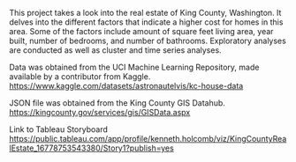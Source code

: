 This project takes a look into the real estate of King County, Washington. It delves into the different factors that indicate a higher cost for homes in this area. Some of the factors include amount of square feet living area, year built, number of bedrooms, and number of bathrooms. Exploratory analyses are conducted as well as cluster and time series analyses.

Data was obtained from the UCI Machine Learning Repository, made available by a contributor from Kaggle.
https://www.kaggle.com/datasets/astronautelvis/kc-house-data

JSON file was obtained from the King County GIS Datahub.
https://kingcounty.gov/services/gis/GISData.aspx

Link to Tableau Storyboard
https://public.tableau.com/app/profile/kenneth.holcomb/viz/KingCountyRealEstate_16778753543380/Story1?publish=yes
